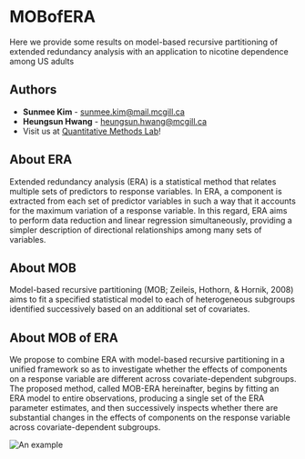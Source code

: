 MOBofERA
====================================================

Here we provide some results on model-based recursive partitioning of extended redundancy analysis with an application to nicotine dependence among US adults

Authors
-------

- **Sunmee Kim** - <sunmee.kim@mail.mcgill.ca>
- **Heungsun Hwang** - <heungsun.hwang@mcgill.ca>
- Visit us at [Quantitative Methods Lab](https://sites.google.com/view/hwanglab)!

About ERA
----------

Extended redundancy analysis (ERA) is a statistical method that relates multiple sets of predictors to response variables. In ERA, a component is extracted from each set of predictor variables in such a way that it accounts for the maximum variation of a response variable. In this regard, ERA aims to perform data reduction and linear regression simultaneously, providing a simpler description of directional relationships among many sets of variables. 

About MOB
----------

Model-based recursive partitioning (MOB; Zeileis, Hothorn, & Hornik, 2008) aims to fit a specified statistical model to each of heterogeneous subgroups identified successively based on an additional set of covariates. 

About MOB of ERA
----------

We propose to combine ERA with model-based recursive partitioning in a unified framework so as to investigate whether the effects of components on a response variable are different across covariate-dependent subgroups. The proposed method, called MOB-ERA hereinafter, begins by fitting an ERA model to entire observations, producing a single set of the ERA parameter estimates, and then successively inspects whether there are substantial changes in the effects of components on the response variable across covariate-dependent subgroups.

![An example](https://github.com/generalizedERA/generalizedERA/blob/master/ERAexample.JPG)
